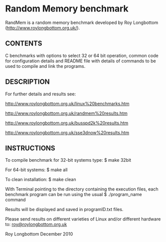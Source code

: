 Random Memory benchmark
=======================

RandMem is a random memory benchmark developed by Roy Longbottom
(http://www.roylongbottom.org.uk/). 

CONTENTS
--------

C benchmarks with options to select 32 or 64 bit operation, common code for
configuration details and README file with details of commands to be used to
compile and link the programs.

DESCRIPTION 
------------
For further details and results see:

http://www.roylongbottom.org.uk/linux%20benchmarks.htm

http://www.roylongbottom.org.uk/randmem%20results.htm

http://www.roylongbottom.org.uk/busspd2k%20results.htm

http://www.roylongbottom.org.uk/sse3dnow%20results.htm


INSTRUCTIONS
------------

To compile benchmark for 32-bit systems type:
$ make 32bit

For 64-bit systems:
$ make all

To clean installation:
$ make clean

With Terminal pointing to the directory containing the execution 
files, each benchmark program can be run using the usual 
$ ./program_name command

Results will be displayed and saved in programID.txt files.

Please send results on different varieties of Linux and/or different hardware
to: roy@roylongbottom.org.uk

Roy Longbottom
December 2010

